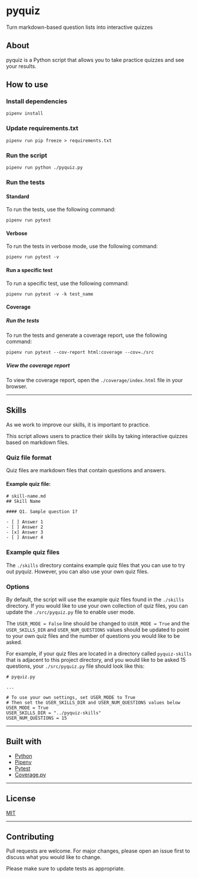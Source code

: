 # pyquiz
Turn markdown-based question lists into interactive quizzes

## About
pyquiz is a Python script that allows you to take practice quizzes and see your results. 

## How to use

### Install dependencies
```
pipenv install
```

### Update requirements.txt
```
pipenv run pip freeze > requirements.txt
```

### Run the script
```
pipenv run python ./pyquiz.py
```

### Run the tests
#### Standard
To run the tests, use the following command:
```
pipenv run pytest
```

#### Verbose
To run the tests in verbose mode, use the following command:
```
pipenv run pytest -v
```

#### Run a specific test
To run a specific test, use the following command:
```
pipenv run pytest -v -k test_name
```

#### Coverage
##### Run the tests
To run the tests and generate a coverage report, use the following command:
```
pipenv run pytest --cov-report html:coverage --cov=./src
```

##### View the coverage report
To view the coverage report, open the `./coverage/index.html` file in your browser.

---

## Skills
As we work to improve our skills, it is important to practice.

This script allows users to practice their skills by taking interactive quizzes based on markdown files.

### Quiz file format
Quiz files are markdown files that contain questions and answers.

#### Example quiz file:
```
# skill-name.md
## Skill Name

#### Q1. Sample question 1?

- [ ] Answer 1
- [ ] Answer 2
- [x] Answer 3
- [ ] Answer 4

```

### Example quiz files
The `./skills` directory contains example quiz files that you can use to try out pyquiz.
However, you can also use your own quiz files.

### Options
By default, the script will use the example quiz files found in the `./skills` directory.
If you would like to use your own collection of quiz files, you can update the `./src/pyquiz.py` file to enable user mode.

The `USER_MODE = False` line should be changed to `USER_MODE = True` and the `USER_SKILLS_DIR` and `USER_NUM_QUESTIONS` values should be updated to point to your own quiz files and the number of questions you would like to be asked.

For example, if your quiz files are located in a directory called `pyquiz-skills` that is adjacent to this project directory, and you would like to be asked 15 questions, your `./src/pyquiz.py` file should look like this:

```
# pyquiz.py

...

# To use your own settings, set USER_MODE to True
# Then set the USER_SKILLS_DIR and USER_NUM_QUESTIONS values below
USER_MODE = True
USER_SKILLS_DIR = "../pyquiz-skills"
USER_NUM_QUESTIONS = 15

```

---

## Built with
- [Python](https://www.python.org/)
- [Pipenv](https://pipenv.pypa.io/en/latest/)
- [Pytest](https://docs.pytest.org/en/stable/)
- [Coverage.py](https://coverage.readthedocs.io/en/coverage-5.3.1/)

---

## License
[MIT](https://choosealicense.com/licenses/mit/)

---

## Contributing
Pull requests are welcome. For major changes, please open an issue first to discuss what you would like to change.

Please make sure to update tests as appropriate.

